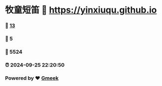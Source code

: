 # 牧童短笛 :link: https://yinxiuqu.github.io 
### :page_facing_up: [13](https://yinxiuqu.github.io/tag.html) 
### :speech_balloon: 5 
### :hibiscus: 5524 
### :alarm_clock: 2024-09-25 22:20:50 
### Powered by :heart: [Gmeek](https://github.com/Meekdai/Gmeek)
